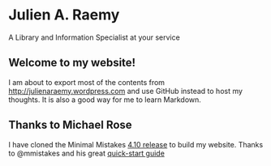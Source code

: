 # Julien A. Raemy
A Library and Information Specialist at your service

## Welcome to my website!

I am about to export most of the contents from http://julienaraemy.wordpress.com and use GitHub instead to host my thoughts. It is also a good way for me to learn Markdown.

## Thanks to Michael Rose

I have cloned the Minimal Mistakes [4.10 release](https://github.com/mmistakes/minimal-mistakes/releases/tag/4.10.0) to build my website. Thanks to @mmistakes and his great [quick-start guide](https://mmistakes.github.io/minimal-mistakes/docs/quick-start-guide/)
